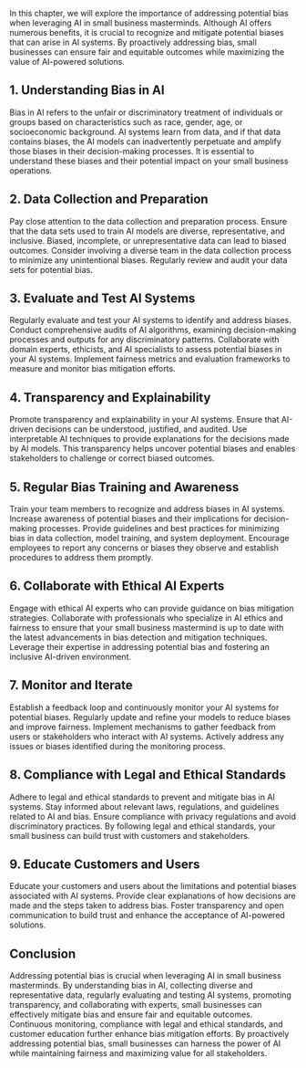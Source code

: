 
In this chapter, we will explore the importance of addressing potential bias when leveraging AI in small business masterminds. Although AI offers numerous benefits, it is crucial to recognize and mitigate potential biases that can arise in AI systems. By proactively addressing bias, small businesses can ensure fair and equitable outcomes while maximizing the value of AI-powered solutions.

## 1\. Understanding Bias in AI

Bias in AI refers to the unfair or discriminatory treatment of individuals or groups based on characteristics such as race, gender, age, or socioeconomic background. AI systems learn from data, and if that data contains biases, the AI models can inadvertently perpetuate and amplify those biases in their decision-making processes. It is essential to understand these biases and their potential impact on your small business operations.

## 2\. Data Collection and Preparation

Pay close attention to the data collection and preparation process. Ensure that the data sets used to train AI models are diverse, representative, and inclusive. Biased, incomplete, or unrepresentative data can lead to biased outcomes. Consider involving a diverse team in the data collection process to minimize any unintentional biases. Regularly review and audit your data sets for potential bias.

## 3\. Evaluate and Test AI Systems

Regularly evaluate and test your AI systems to identify and address biases. Conduct comprehensive audits of AI algorithms, examining decision-making processes and outputs for any discriminatory patterns. Collaborate with domain experts, ethicists, and AI specialists to assess potential biases in your AI systems. Implement fairness metrics and evaluation frameworks to measure and monitor bias mitigation efforts.

## 4\. Transparency and Explainability

Promote transparency and explainability in your AI systems. Ensure that AI-driven decisions can be understood, justified, and audited. Use interpretable AI techniques to provide explanations for the decisions made by AI models. This transparency helps uncover potential biases and enables stakeholders to challenge or correct biased outcomes.

## 5\. Regular Bias Training and Awareness

Train your team members to recognize and address biases in AI systems. Increase awareness of potential biases and their implications for decision-making processes. Provide guidelines and best practices for minimizing bias in data collection, model training, and system deployment. Encourage employees to report any concerns or biases they observe and establish procedures to address them promptly.

## 6\. Collaborate with Ethical AI Experts

Engage with ethical AI experts who can provide guidance on bias mitigation strategies. Collaborate with professionals who specialize in AI ethics and fairness to ensure that your small business mastermind is up to date with the latest advancements in bias detection and mitigation techniques. Leverage their expertise in addressing potential bias and fostering an inclusive AI-driven environment.

## 7\. Monitor and Iterate

Establish a feedback loop and continuously monitor your AI systems for potential biases. Regularly update and refine your models to reduce biases and improve fairness. Implement mechanisms to gather feedback from users or stakeholders who interact with AI systems. Actively address any issues or biases identified during the monitoring process.

## 8\. Compliance with Legal and Ethical Standards

Adhere to legal and ethical standards to prevent and mitigate bias in AI systems. Stay informed about relevant laws, regulations, and guidelines related to AI and bias. Ensure compliance with privacy regulations and avoid discriminatory practices. By following legal and ethical standards, your small business can build trust with customers and stakeholders.

## 9\. Educate Customers and Users

Educate your customers and users about the limitations and potential biases associated with AI systems. Provide clear explanations of how decisions are made and the steps taken to address bias. Foster transparency and open communication to build trust and enhance the acceptance of AI-powered solutions.

## Conclusion

Addressing potential bias is crucial when leveraging AI in small business masterminds. By understanding bias in AI, collecting diverse and representative data, regularly evaluating and testing AI systems, promoting transparency, and collaborating with experts, small businesses can effectively mitigate bias and ensure fair and equitable outcomes. Continuous monitoring, compliance with legal and ethical standards, and customer education further enhance bias mitigation efforts. By proactively addressing potential bias, small businesses can harness the power of AI while maintaining fairness and maximizing value for all stakeholders.
